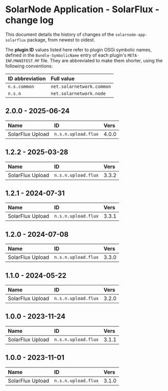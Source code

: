 # SolarNode Application - SolarFlux - change log

This document details the history of changes of the `solarnode-app-solarflux` package, from
newest to oldest.

The **plugin ID** values listed here refer to plugin OSGi symbolic names, defined in the
`Bundle-SymbolicName` entry of each plugin's `META-INF/MANIFEST.MF` file. They are abbreviated to
make them shorter, using the following conventions:

| ID abbreviation | Full value                |
|:----------------|:--------------------------|
| `n.s.common`    | `net.solarnetwork.common` |
| `n.s.n`         | `net.solarnetwork.node`   |

## 2.0.0 - 2025-06-24

| Name             | ID                  | Vers  |
|:-----------------|:--------------------|:------|
| SolarFlux Upload | `n.s.n.upload.flux` | 4.0.0 |


## 1.2.2 - 2025-03-28

| Name             | ID                  | Vers  |
|:-----------------|:--------------------|:------|
| SolarFlux Upload | `n.s.n.upload.flux` | 3.3.2 |


## 1.2.1 - 2024-07-31

| Name             | ID                  | Vers  |
|:-----------------|:--------------------|:------|
| SolarFlux Upload | `n.s.n.upload.flux` | 3.3.1 |


## 1.2.0 - 2024-07-08

| Name             | ID                  | Vers  |
|:-----------------|:--------------------|:------|
| SolarFlux Upload | `n.s.n.upload.flux` | 3.3.0 |


## 1.1.0 - 2024-05-22

| Name             | ID                  | Vers  |
|:-----------------|:--------------------|:------|
| SolarFlux Upload | `n.s.n.upload.flux` | 3.2.0 |


## 1.0.0 - 2023-11-24

| Name             | ID                  | Vers  |
|:-----------------|:--------------------|:------|
| SolarFlux Upload | `n.s.n.upload.flux` | 3.1.1 |


## 1.0.0 - 2023-11-01

| Name             | ID                  | Vers  |
|:-----------------|:--------------------|:------|
| SolarFlux Upload | `n.s.n.upload.flux` | 3.1.0 |
